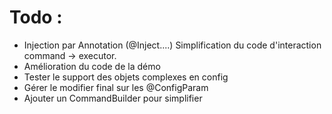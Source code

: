 # Todo :
- Injection par Annotation (@Inject....) 
Simplification du code d'interaction command -> executor.
- Amélioration du code de la démo
- Tester le support des objets complexes en config
- Gérer le modifier final sur les @ConfigParam
- Ajouter un CommandBuilder pour simplifier 